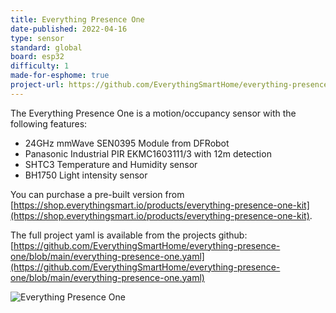 ```yaml
---
title: Everything Presence One
date-published: 2022-04-16
type: sensor
standard: global
board: esp32
difficulty: 1
made-for-esphome: true
project-url: https://github.com/EverythingSmartHome/everything-presence-one/blob/main/everything-presence-one.yaml
---
```


The Everything Presence One is a motion/occupancy sensor with the following features:

- 24GHz mmWave SEN0395 Module from DFRobot
- Panasonic Industrial PIR EKMC1603111/3 with 12m detection
- SHTC3 Temperature and Humidity sensor
- BH1750 Light intensity sensor

You can purchase a pre-built version from [https://shop.everythingsmart.io/products/everything-presence-one-kit](https://shop.everythingsmart.io/products/everything-presence-one-kit).

The full project yaml is available from the projects github: [https://github.com/EverythingSmartHome/everything-presence-one/blob/main/everything-presence-one.yaml](https://github.com/EverythingSmartHome/everything-presence-one/blob/main/everything-presence-one.yaml)

![Everything Presence One](/everythingsmartmotion-20.jpg "Everything Presence One")
